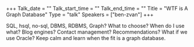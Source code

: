 +++
Talk_date = ""
Talk_start_time = ""
Talk_end_time = ""
Title = "WTF is A Graph Database"
Type = "talk"
Speakers = ["ben-zvan"]
+++

SQL, hsql, no-sql, DBMS, RDBMS, Graph? What to choose? When do I use what? Blog engines? Contact management? Recommendations? What if we use Oracle? Keep calm and learn when the fit is a graph database.
